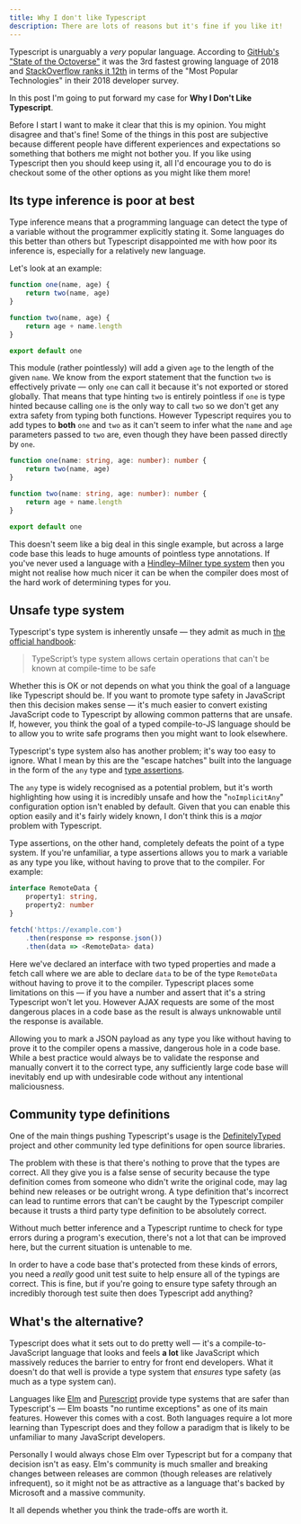 ```yaml
---
title: Why I don't like Typescript
description: There are lots of reasons but it's fine if you like it!
---
```

Typescript is unarguably a _very_ popular language. According to [GitHub's "State of the Octoverse"](https://github.blog/2018-11-15-state-of-the-octoverse-top-programming-languages/) it was the 3rd fastest growing language of 2018 and [StackOverflow ranks it 12th](https://insights.stackoverflow.com/survey/2018#technology) in terms of the "Most Popular Technologies" in their 2018 developer survey.

In this post I'm going to put forward my case for **Why I Don't Like Typescript**.

Before I start I want to make it clear that this is my opinion. You might disagree and that's fine! Some of the things in this post are subjective because different people have different experiences and expectations so something that bothers me might not bother you. If you like using Typescript then you should keep using it, all I'd encourage you to do is checkout some of the other options as you might like them more!

## Its type inference is poor at best

Type inference means that a programming language can detect the type of a variable without the programmer explicitly stating it. Some languages do this better than others but Typescript disappointed me with how poor its inference is, especially for a relatively new language.

Let's look at an example:

```js
function one(name, age) {
    return two(name, age)
}

function two(name, age) {
    return age + name.length
}

export default one
```

This module (rather pointlessly) will add a given `age` to the length of the given `name`. We know from the export statement that the function `two` is effectively private — only `one` can call it because it's not exported or stored globally. That means that type hinting `two` is entirely pointless if `one` is type hinted because calling `one` is the only way to call `two` so we don't get any extra safety from typing both functions. However Typescript requires you to add types to **both** `one` and `two` as it can't seem to infer what the `name` and `age` parameters passed to `two` are, even though they have been passed directly by `one`.

```typescript
function one(name: string, age: number): number {
    return two(name, age)
}

function two(name: string, age: number): number {
    return age + name.length
}

export default one
```

This doesn't seem like a big deal in this single example, but across a large code base this leads to huge amounts of pointless type annotations. If you've never used a language with a [Hindley–Milner type system](https://en.wikipedia.org/wiki/Hindley%E2%80%93Milner_type_system) then you might not realise how much nicer it can be when the compiler does most of the hard work of determining types for you.

## Unsafe type system

Typescript's type system is inherently unsafe — they admit as much in [the official handbook](https://www.typescriptlang.org/docs/handbook/type-compatibility.html#a-note-on-soundness):

> TypeScript’s type system allows certain operations that can't be known at compile-time to be safe

Whether this is OK or not depends on what you think the goal of a language like Typescript should be. If you want to promote type safety in JavaScript then this decision makes sense — it's much easier to convert existing JavaScript code to Typescript by allowing common patterns that are unsafe. If, however, you think the goal of a typed compile-to-JS language should be to allow you to write safe programs then you might want to look elsewhere.

Typescript's type system also has another problem; it's way too easy to ignore. What I mean by this are the "escape hatches" built into the language in the form of the `any` type and [type assertions](https://github.com/Microsoft/TypeScript/blob/master/doc/spec.md#416-type-assertions).

The `any` type is widely recognised as a potential problem, but it's worth highlighting how using it is incredibly unsafe and how the "`noImplicitAny`" configuration option isn't enabled by default. Given that you can enable this option easily and it's fairly widely known, I don't think this is a _major_ problem with Typescript.

Type assertions, on the other hand, completely defeats the point of a type system. If you're unfamiliar, a type assertions allows you to mark a variable as any type you like, without having to prove that to the compiler. For example:

```typescript
interface RemoteData {
    property1: string,
    property2: number
}

fetch('https://example.com')
    .then(response => response.json())
    .then(data => <RemoteData> data)
```

Here we've declared an interface with two typed properties and made a fetch call where we are able to declare `data` to be of the type `RemoteData` without having to prove it to the compiler. Typescript places some limitations on this — if you have a number and assert that it's a string Typescript won't let you. However AJAX requests are some of the most dangerous places in a code base as the result is always unknowable until the response is available.

Allowing you to mark a JSON payload as any type you like without having to prove it to the compiler opens a massive, dangerous hole in a code base. While a best practice would always be to validate the response and manually convert it to the correct type, any sufficiently large code base will inevitably end up with undesirable code without any intentional maliciousness.

## Community type definitions

One of the main things pushing Typescript's usage is the [DefinitelyTyped](https://definitelytyped.org/) project and other community led type definitions for open source libraries.

The problem with these is that there's nothing to prove that the types are correct. All they give you is a false sense of security because the type definition comes from someone who didn't write the original code, may lag behind new releases or be outright wrong. A type definition that's incorrect can lead to runtime errors that can't be caught by the Typescript compiler because it trusts a third party type definition to be absolutely correct.

Without much better inference and a Typescript runtime to check for type errors during a program's execution, there's not a lot that can be improved here, but the current situation is untenable to me.

In order to have a code base that's protected from these kinds of errors, you need a _really_ good unit test suite to help ensure all of the typings are correct. This is fine, but if you're going to ensure type safety through an incredibly thorough test suite then does Typescript add anything?

## What's the alternative?

Typescript does what it sets out to do pretty well — it's a compile-to-JavaScript language that looks and feels **a lot** like JavaScript which massively reduces the barrier to entry for front end developers. What it doesn't do that well is provide a type system that _ensures_ type safety (as much as a type system can).

Languages like [Elm](https://elm-lang.org/) and [Purescript](http://www.purescript.org/) provide type systems that are safer than Typescript's — Elm boasts "no runtime exceptions" as one of its main features. However this comes with a cost. Both languages require a lot more learning than Typescript does and they follow a paradigm that is likely to be unfamiliar to many JavaScript developers.

Personally I would always chose Elm over Typescript but for a company that decision isn't as easy. Elm's community is much smaller and breaking changes between releases are common (though releases are relatively infrequent), so it might not be as attractive as a language that's backed by Microsoft and a massive community.

It all depends whether you think the trade-offs are worth it.
